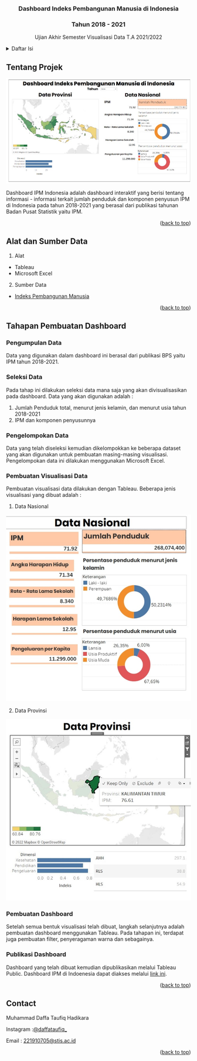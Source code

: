 <div id="top"></div>
<!--
*** Thanks for checking out the Best-README-Template. If you have a suggestion
*** that would make this better, please fork the repo and create a pull request
*** or simply open an issue with the tag "enhancement".
*** Don't forget to give the project a star!
*** Thanks again! Now go create something AMAZING! :D
-->



<!-- PROJECT SHIELDS -->
<!--
*** I'm using markdown "reference style" links for readability.
*** Reference links are enclosed in brackets [ ] instead of parentheses ( ).
*** See the bottom of this document for the declaration of the reference variables
*** for contributors-url, forks-url, etc. This is an optional, concise syntax you may use.
*** https://www.markdownguide.org/basic-syntax/#reference-style-links
-->



<!-- PROJECT LOGO -->
<br />

  <h3 align="center">Dashboard Indeks Pembangunan Manusia di Indonesia</h3>
  <h3 align="center">Tahun 2018 - 2021</h3>
  <p align="center">
    Ujian Akhir Semester
    Visualisasi Data T.A 2021/2022
    <br />

<!-- TABLE OF CONTENTS -->
<details>
  <summary>Daftar Isi</summary>
  <ol>
    <li>
      <a href="#tentang-projek">Tentang Projek</a>
    </li>
    <li>
      <a href="#alat-dan-sumber-data">Alat dan Sumber data</a>
    </li>
    <li><a href="#tahapan-pembuatan-dashboard">Tahapan Pembuatan Dashboard</a>
      <ul>
        <li><a href="#pengumpulan-data">Pengumpulan Data</a></li>
        <li><a href="#seleksi-data">Seleksi Data</a></li>
        <li><a href="#pengelompokan-data">Pengelompokan Data</a></li>
        <li><a href="#pembuatan-visualisasi-data">Pembuatan Visualisasi Data</a></li>
        <li><a href="#pembuatan-dashboard">Pembuatan Dashboard</a></li>
        <li><a href="#publikasi-dashboard">Publikasi Dashboard</a></li>
      </ul>
    </li>
    <li><a href="#contact">Contact</a></li>
  </ol>
</details>




<!-- ABOUT THE PROJECT -->
## Tentang Projek
![Tampilan Dashboard][tampilan-project]
  
Dashboard IPM Indonesia adalah dashboard interaktif yang berisi tentang informasi - informasi terkait jumlah penduduk dan komponen penyusun IPM di Indonesia pada tahun 2018-2021 yang berasal dari publikasi tahunan Badan Pusat Statistik yaitu IPM.  

<p align="right">(<a href="#top">back to top</a>)</p>



## Alat dan Sumber Data

1. Alat
* Tableau
* Microsoft Excel

2. Sumber Data
* [Indeks Pembangunan Manusia](https://www.bps.go.id/subject/26/indeks-pembangunan-manusia.html#subjekViewTab3)

<p align="right">(<a href="#top">back to top</a>)</p>



<!-- GETTING STARTED -->
## Tahapan Pembuatan Dashboard

### Pengumpulan Data
Data yang digunakan dalam dashboard ini berasal dari publikasi BPS yaitu IPM tahun 2018-2021.

### Seleksi Data
Pada tahap ini dilakukan seleksi data mana saja yang akan divisualisasikan pada dashboard. Data yang akan digunakan adalah :
1.	Jumlah Penduduk total, menurut jenis kelamin, dan menurut usia tahun 2018-2021
2.	IPM dan komponen penyusunnya

### Pengelompokan Data
Data yang telah diseleksi kemudian dikelompokkan ke beberapa dataset yang akan digunakan untuk pembuatan masing-masing visualisasi. Pengelompokan data ini dilakukan menggunakan Microsoft Excel.

### Pembuatan Visualisasi Data
Pembuatan visualisasi data dilakukan dengan Tableau. 
Beberapa jenis visualisasi yang dibuat adalah :
1. Data Nasional

![nasional][nasional]

2. Data Provinsi

![provinsi][provinsi]

### Pembuatan Dashboard
Setelah semua bentuk visualisasi telah dibuat, langkah selanjutnya adalah pembuatan dashboard menggunakan Tableau. Pada tahapan ini, terdapat juga pembuatan filter, penyeragaman warna dan sebagainya.

### Publikasi Dashboard
Dashboard yang telah dibuat kemudian dipublikasikan melalui Tableau Public. Dashboard IPM di Indoenesia dapat diakses melalui [link ini](https://public.tableau.com/app/profile/m.daffa.taufiq.hadikara/viz/UAS_Visdat/Dashboard1).

<p align="right">(<a href="#top">back to top</a>)</p>

## Contact

Muhammad Daffa Taufiq Hadikara

Instagram :[@daffataufiq_](https://www.instagram.com/daffataufiq_/?hl=id) 

Email : 221910705@stis.ac.id

<p align="right">(<a href="#top">back to top</a>)</p>

<!-- MARKDOWN LINKS & IMAGES -->
<!-- https://www.markdownguide.org/basic-syntax/#reference-style-links -->

[tampilan-project]: image/Tampilan.jpg
[nasional]: image/nasional.jpg
[provinsi]: image/prov.jpg
